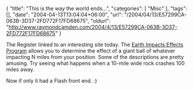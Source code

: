{
	"title": "This is the way the world ends...",
	"categories": [
		"Misc"
	],
	"tags": [],
	"date": "2004-04-13T13:04:04+06:00",
	"url": "/2004/04/13/E57299CA-063B-3D37-2FD772F17FD68675",
	"oldurl": "http://www.raymondcamden.com/2004/4/13/E57299CA-063B-3D37-2FD772F17FD68675"
}

The Register linked to an interesting site today. The <a href="http://www.lpl.arizona.edu/impacteffects/">Earth Impacts Effects Program</a> allows you to determine the effect of a giant ball of whatever impacting N miles from your position. Some of the descriptions are pretty amusing. Try seeing what happens when a 10-mile wide rock crashes 100 miles away.

Now if only it had a Flash front end. :)